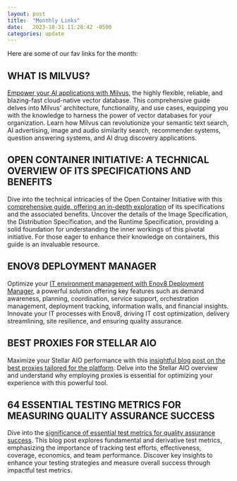 ```yaml
---
layout: post
title:  "Monthly Links"
date:   2023-10-31 11:28:42 -0500
categories: update
---
```

Here are some of our fav links for the month:
## WHAT IS MILVUS?
[Empower your AI applications with Milvus,](https://zilliz.com/what-is-milvus) the highly flexible, reliable, and blazing-fast cloud-native vector database. This comprehensive guide delves into Milvus' architecture, functionality, and use cases, equipping you with the knowledge to harness the power of vector databases for your organization. Learn how Milvus can revolutionize your semantic text search, AI advertising, image and audio similarity search, recommender systems, question answering systems, and AI drug discovery applications.
## OPEN CONTAINER INITIATIVE: A TECHNICAL OVERVIEW OF ITS SPECIFICATIONS AND BENEFITS
Dive into the technical intricacies of the Open Container Initiative with this [comprehensive guide, offering an in-depth exploration](https://www.architect.io/blog/2023-03-14/open-container-initiative-guide) of its specifications and the associated benefits. Uncover the details of the Image Specification, the Distribution Specification, and the Runtime Specification, providing a solid foundation for understanding the inner workings of this pivotal initiative. For those eager to enhance their knowledge on containers, this guide is an invaluable resource.
## ENOV8 DEPLOYMENT MANAGER
Optimize your [IT environment management with Enov8 Deployment Manager](https://www.enov8.com/it-test-environment-management), a powerful solution offering key features such as demand awareness, planning, coordination, service support, orchestration management, deployment tracking, information walls, and financial insights. Innovate your IT processes with Enov8, driving IT cost optimization, delivery streamlining, site resilience, and ensuring quality assurance.
## BEST PROXIES FOR STELLAR AIO
Maximize your Stellar AIO performance with this [insightful blog post on the best proxies tailored for the platform](https://www.proxyrack.com/blog/best-proxies-for-stellar-aio). Delve into the Stellar AIO overview and understand why employing proxies is essential for optimizing your experience with this powerful tool.
## 64 ESSENTIAL TESTING METRICS FOR MEASURING QUALITY ASSURANCE SUCCESS
Dive into the [significance of essential test metrics for quality assurance success](https://www.tricentis.com/blog/64-essential-testing-metrics-for-measuring-quality-assurance-success). This blog post explores fundamental and derivative test metrics, emphasizing the importance of tracking test efforts, effectiveness, coverage, economics, and team performance. Discover key insights to enhance your testing strategies and measure overall success through impactful test metrics.
